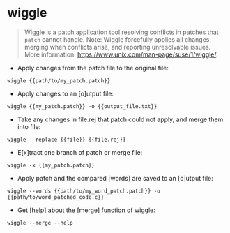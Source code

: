 # wiggle

> Wiggle is a patch application tool resolving conflicts in patches that `patch` cannot handle.
> Note: Wiggle forcefully applies all changes, merging when conflicts arise, and reporting unresolvable issues.
> More information: <https://www.unix.com/man-page/suse/1/wiggle/>.

- Apply changes from the patch file to the original file:

`wiggle {{path/to/my_patch.patch}}`

- Apply changes to an [o]utput file:

`wiggle {{my_patch.patch}} -o {{output_file.txt}}`

- Take any changes in file.rej that patch could not apply, and merge them into file:

`wiggle --replace {{file}} {{file.rej}}`

- E[x]tract one branch of patch or merge file:

`wiggle -x {{my_patch.patch}}`

- Apply patch and the compared [words] are saved to an [o]utput file:

`wiggle --words {{path/to/my_word_patch.patch}} -o {{path/to/word_patched_code.c}}`

- Get [help] about the [merge] function of wiggle:

`wiggle --merge --help`
